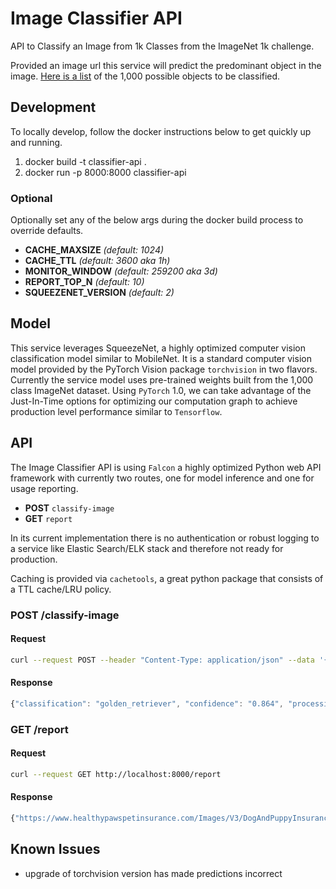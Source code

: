 # Image Classifier API
API to Classify an Image from 1k Classes from the ImageNet 1k challenge.

Provided an image url this service will predict the predominant object in the image. [Here is a list](http://image-net.org/challenges/LSVRC/2012/browse-synsets) of the 1,000 possible objects to be classified.

## Development

To locally develop, follow the docker instructions below to get quickly up and running.

1. docker build -t classifier-api .
2. docker run -p 8000:8000 classifier-api

### Optional

Optionally set any of the below args during the docker build process to override defaults.

- **CACHE_MAXSIZE** *(default: 1024)*
- **CACHE_TTL** *(default: 3600 aka 1h)*
- **MONITOR_WINDOW** *(default: 259200 aka 3d)*
- **REPORT_TOP_N** *(default: 10)*
- **SQUEEZENET_VERSION** *(default: 2)*

## Model

This service leverages SqueezeNet, a highly optimized computer vision classification model similar to MobileNet.
It is a standard computer vision model provided by the PyTorch Vision package `torchvision` in two flavors. Currently the service model uses pre-trained weights built from the 1,000 class ImageNet dataset. Using `PyTorch` 1.0, we can take advantage of the Just-In-Time options for optimizing our computation graph to achieve production level performance similar to `Tensorflow`.

## API

The Image Classifier API is using `Falcon` a highly optimized Python web API framework with currently two routes, one for model inference and one for usage reporting.

- **POST** `classify-image`
- **GET** `report`

In its current implementation there is no authentication or robust logging to a service like Elastic Search/ELK stack and therefore not ready for production.

Caching is provided via `cachetools`, a great python package that consists of a TTL cache/LRU policy.

### POST /classify-image

#### Request

```bash
curl --request POST --header "Content-Type: application/json" --data '{"image_url":"https://www.healthypawspetinsurance.com/Images/V3/DogAndPuppyInsurance/Dog_CTA_Desktop_HeroImage.jpg"}' http://localhost:8000/classify-image
```

#### Response

```javascript
{"classification": "golden_retriever", "confidence": "0.864", "processing_time": "0.366"}
```

### GET /report

#### Request

```bash
curl --request GET http://localhost:8000/report
```

#### Response
```javascript
{"https://www.healthypawspetinsurance.com/Images/V3/DogAndPuppyInsurance/Dog_CTA_Desktop_HeroImage.jpg": {"num_requested": 6, "processing_time_min": 0.0, "processing_time_max": 0.366, "processing_time_mean": 0.061}, "https://cdn.thewirecutter.com/wp-content/uploads/2018/03/womens-running-shoes-lowres-4796-570x380.jpg": {"num_requested": 2, "processing_time_min": 0.0, "processing_time_max": 0.166, "processing_time_mean": 0.083}, "https://s3.amazonaws.com/gumgum-interviews/ml-engineer/cat.jpg": {"num_requested": 1, "processing_time_min": 0.631, "processing_time_max": 0.631, "processing_time_mean": 0.631}}
```

## Known Issues
- upgrade of torchvision version has made predictions incorrect
